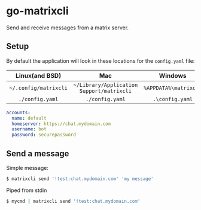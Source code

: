 # go-matrixcli
Send and receive messages from a matrix server.

## Setup 

By default the application will look in these locations for the `config.yaml` file:

| Linux(and BSD) | Mac | Windows |
| :---: | :---: | :---: |
| `~/.config/matrixcli` | `~/Library/Application Support/matrixcli` | `%APPDATA%\matrixcli` |
| `./config.yaml`       | `./config.yaml`                           | `.\config.yaml`       |

```yaml
accounts:
  name: default
  homeserver: https://chat.mydomain.com
  username: bot
  password: securepassword
```

## Send a message

Simple message:
```sh
$ matrixcli send '!test:chat.mydomain.com' 'my message'
```

Piped from stdin
```sh
$ mycmd | matrixcli send '!test:chat.mydomain.com'
```
